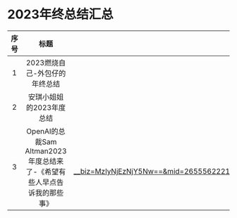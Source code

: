 # 2023年终总结汇总

| 序号 | 标题 | 地址 |
| :----:| :----:  | :----: |
| 1 | 2023燃烧自己-外包仔的年终总结 | https://juejin.cn/post/7303797715392708660?share_token=ce0511fb-e134-41e5-a181-b0782347fe2d |
| 2 | 安琪小姐姐的2023年度总结 | https://anqi.rocks/2023/12/24/ |
| 3 | OpenAI的总裁Sam Altman2023年度总结来了-《希望有些人早点告诉我的那些事》 | https://mp.weixin.qq.com/s?__biz=MzIyNjEzNjY5Nw==&mid=2655562221&idx=1&sn=7d5e6ea7087ae80eea6340b4c9019fd6&chksm=f3c90efbc4be87ed7f1018114a1cf43d4c02e2be39a018eeda3f344a528abe773ddb8a301d6b&token=1773008905&lang=zh_CN#rd |
